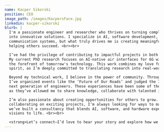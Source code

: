 ```yaml
---
name: Kacper Sikorski
position: CEO
image_path: /images/KacpersFace.jpg
linkedin: kacper-sikorski
blurb: |
  I'm a passionate engineer and researcher who thrives on turning complex ideas 
  into innovative solutions. I specialize in AI, software development, and cutting-edge wireless 
  communication systems, but what truly drives me is creating meaningful impact through my work and 
  helping others succeed. <br><br>

  I’ve had the privilege of contributing to impactful projects in both academia and industry. 
  My current PhD research focuses on AI-native air interfaces for 6G wireless communications—a field at 
  the forefront of tomorrow's technology. This work combines my love for problem-solving with my entrepreneurial 
  spirit, as I’m deeply committed to translating research into real-world innovations. <br><br>

  Beyond my technical work, I believe in the power of community. Through my involvement with IET and IEEE, 
  I’ve organized events like the ‘Future of Our Roads’ and judged the IET FIRST LEGO League to inspire the 
  next generation of engineers. These experiences have been some of the most rewarding in my career, 
  as they’ve allowed me to share knowledge, collaborate with talented individuals, and give back to the engineering community. <br><br>

  I’m also passionate about creating opportunities for others to grow. Whether it’s mentoring, volunteering, or 
  collaborating on exciting projects, I’m always looking for ways to make a difference. Together with my co-founder, 
  we’ve built a consultancy that blends AI, software, and hardware expertise to help others tackle their toughest challenges and bring their 
  visions to life. <br><br>

  <strong>Let’s connect—I’d love to hear your story and explore how we can create something extraordinary together!</strong>
---
```

